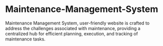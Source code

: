 # Maintenance-Management-System
Maintenance Management System, user-friendly website is crafted to address the challenges associated with maintenance, providing a centralized hub for efficient planning, execution, and tracking of maintenance tasks.
